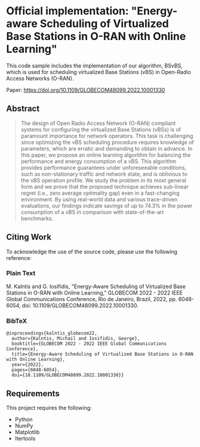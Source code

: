 # Official implementation: "Energy-aware Scheduling of Virtualized Base Stations in O-RAN with Online Learning"
This code sample includes the implementation of our algorithm, BSvBS, which is used for scheduling virtualized Base Stations (vBS) in Open-Radio Access Networks (O-RAN).

Paper: https://doi.org/10.1109/GLOBECOM48099.2022.10001330

## Abstract
> The design of Open Radio Access Network (O-RAN) compliant systems for configuring the virtualized Base Stations (vBSs) is of paramount importance for network operators. This task is challenging since optimizing the vBS scheduling procedure requires knowledge of parameters, which are erratic and demanding to obtain in advance. In this paper, we propose an online learning algorithm for balancing the performance and energy consumption of a vBS. This algorithm provides performance guarantees under unforeseeable conditions, such as non-stationary traffic and network state, and is oblivious to the vBS operation profile. We study the problem in its most general form and we prove that the proposed technique achieves sub-linear regret (i.e., zero average optimality gap) even in a fast-changing environment. By using real-world data and various trace-driven evaluations, our findings indicate savings of up to 74.3% in the power consumption of a vBS in comparison with state-of-the-art benchmarks.

## Citing Work
To acknowledge the use of the source code, please use the following reference:

### Plain Text
M. Kalntis and G. Iosifidis, "Energy-Aware Scheduling of Virtualized Base Stations in O-RAN with Online Learning," GLOBECOM 2022 - 2022 IEEE Global Communications Conference, Rio de Janeiro, Brazil, 2022, pp. 6048-6054, doi: 10.1109/GLOBECOM48099.2022.10001330.

### BibTeX
```
@inproceedings{kalntis_globecom22,
  author={Kalntis, Michail and Iosifidis, George},
  booktitle={GLOBECOM 2022 - 2022 IEEE Global Communications Conference}, 
  title={Energy-Aware Scheduling of Virtualized Base Stations in O-RAN with Online Learning}, 
  year={2022},
  pages={6048-6054},
  doi={10.1109/GLOBECOM48099.2022.10001330}}
```

## Requirements
This project requires the following:
- Python 
- NumPy
- Matplotlib
- Itertools
